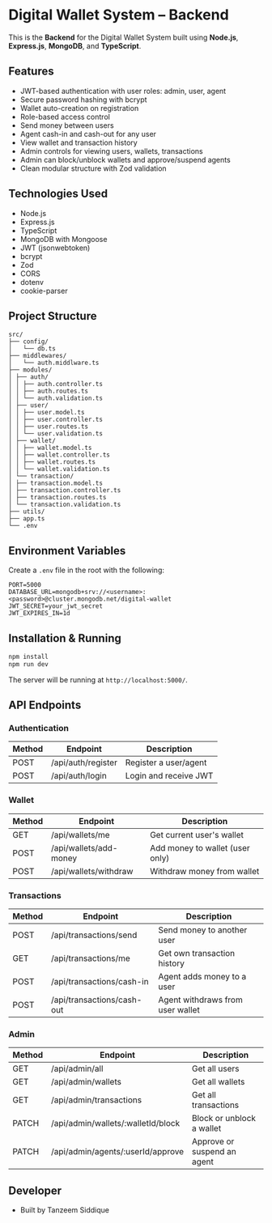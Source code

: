 # Digital Wallet System – Backend

This is the **Backend** for the Digital Wallet System built using **Node.js**, **Express.js**, **MongoDB**, and **TypeScript**.

## Features

- JWT-based authentication with user roles: admin, user, agent
- Secure password hashing with bcrypt
- Wallet auto-creation on registration
- Role-based access control
- Send money between users
- Agent cash-in and cash-out for any user
- View wallet and transaction history
- Admin controls for viewing users, wallets, transactions
- Admin can block/unblock wallets and approve/suspend agents
- Clean modular structure with Zod validation

## Technologies Used

- Node.js
- Express.js
- TypeScript
- MongoDB with Mongoose
- JWT (jsonwebtoken)
- bcrypt
- Zod
- CORS
- dotenv
- cookie-parser

## Project Structure

```
src/
├── config/
│   └── db.ts
├── middlewares/
│   └── auth.middlware.ts
├── modules/
│ ├── auth/
│ │ ├── auth.controller.ts
│ │ ├── auth.routes.ts
│ │ └── auth.validation.ts
│ ├── user/
│ │ ├── user.model.ts
│ │ ├── user.controller.ts
│ │ ├── user.routes.ts
│ │ └── user.validation.ts
│ ├── wallet/
│ │ ├── wallet.model.ts
│ │ ├── wallet.controller.ts
│ │ ├── wallet.routes.ts
│ │ └── wallet.validation.ts
│ └── transaction/
│ ├── transaction.model.ts
│ ├── transaction.controller.ts
│ ├── transaction.routes.ts
│ └── transaction.validation.ts
├── utils/
├── app.ts
└── .env

```

## Environment Variables

Create a `.env` file in the root with the following:

```env
PORT=5000
DATABASE_URL=mongodb+srv://<username>:<password>@cluster.mongodb.net/digital-wallet
JWT_SECRET=your_jwt_secret
JWT_EXPIRES_IN=1d
```

## Installation & Running

```bash
npm install
npm run dev
```

The server will be running at `http://localhost:5000/`.

## API Endpoints

### Authentication

| Method | Endpoint           | Description           |
| ------ | ------------------ | --------------------- |
| POST   | /api/auth/register | Register a user/agent |
| POST   | /api/auth/login    | Login and receive JWT |

### Wallet

| Method | Endpoint               | Description                     |
| ------ | ---------------------- | ------------------------------- |
| GET    | /api/wallets/me        | Get current user's wallet       |
| POST   | /api/wallets/add-money | Add money to wallet (user only) |
| POST   | /api/wallets/withdraw  | Withdraw money from wallet      |

### Transactions

| Method | Endpoint                   | Description                      |
| ------ | -------------------------- | -------------------------------- |
| POST   | /api/transactions/send     | Send money to another user       |
| GET    | /api/transactions/me       | Get own transaction history      |
| POST   | /api/transactions/cash-in  | Agent adds money to a user       |
| POST   | /api/transactions/cash-out | Agent withdraws from user wallet |

### Admin

| Method | Endpoint                            | Description                 |
| ------ | ----------------------------------- | --------------------------- |
| GET    | /api/admin/all                      | Get all users               |
| GET    | /api/admin/wallets                  | Get all wallets             |
| GET    | /api/admin/transactions             | Get all transactions        |
| PATCH  | /api/admin/wallets/\:walletId/block | Block or unblock a wallet   |
| PATCH  | /api/admin/agents/\:userId/approve  | Approve or suspend an agent |

## Developer

- Built by Tanzeem Siddique
